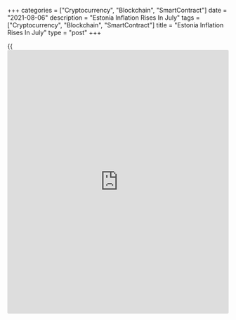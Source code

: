 +++
categories = ["Cryptocurrency", "Blockchain", "SmartContract"]
date = "2021-08-06"
description = "Estonia Inflation Rises In July"
tags = ["Cryptocurrency", "Blockchain", "SmartContract"]
title = "Estonia Inflation Rises In July"
type = "post"
+++

{{<iframe id="large-banner" src="https://www.bounty.group/#slide=21.0" width="100%" height="600" scrolling="no" style="border: 0px solid rgb(216, 221, 230); border-radius: 3px;">}}

Estonia's consumer prices increased in July, data from Statistics
Estonia showed on Friday.

The consumer price index rose 5.0 percent year-on-year in July, after a
3.8 percent rise in June.

The latest inflation was mainly due to higher prices of housing
services.

"The electricity that reached homes was 53.6 percent, rent 8.8 percent
and maintenance and repair of the dwelling 5.6 percent more expensive,"
Viktoria Trasanov, leading analyst at Statistics Estonia, said.

Prices for petrol increased 18.0 percent and diesel prices rose 22.7
percent.

On a monthly basis, consumer prices gained 1.1 percent in July,
following a 1.2 percent rise in the previous month.

For comments and feedback [contact](https://www.playgroundfx.com/contact/): editorial@rtt[news](https://www.letsplayfx.com/blog/forex-news-website/).com

[Economic News][1]

 **What parts of the world are seeing the best (and worst) economic
performances lately? Click[here][2] to check out our [Econ Scorecard][2]
and find out! See up-to-the-moment [ranking](https://www.playgroundfx.com/blog/crypto-exchange-ranking/)s for the best and worst
performers in [GDP][2], [unemployment rate][3], [inflation][4] and much
more.**

   1. www.rtt[news](https://www.letsplayfx.com/blog/forex-news-website/).com/Content/EconomicNews.aspx
   2. www.rtt[news](https://www.letsplayfx.com/blog/forex-news-website/).com/economic-scorecard/world-rank/GDP/highest-performance.aspx
   3. www.rtt[news](https://www.letsplayfx.com/blog/forex-news-website/).com/economic-scorecard/world-rank/unemployment-rate/lowest-performance.aspx
   4. www.rtt[news](https://www.letsplayfx.com/blog/forex-news-website/).com/economic-scorecard/world-rank/CPI/highest-performance.aspx